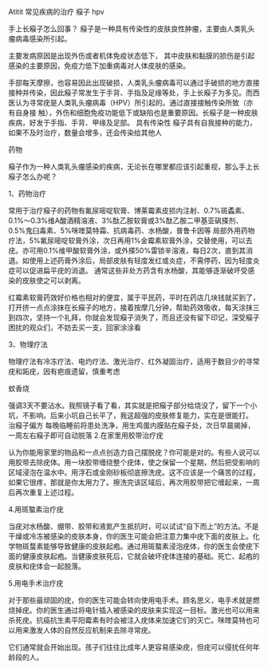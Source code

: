 Atitit 常见疾病的治疗 瘊子 hpv


手上长瘊子怎么回事？
瘊子是一种具有传染性的皮肤良性肿瘤，主要由人类乳头瘤病毒感染所引起。

主要发病原因是出现外伤或者机体免疫状态低下，
其中皮肤和黏膜的损伤是引起感染的主要原因，免疫力低下加重病毒对人体皮肤的感染。

手部每天摩擦，也容易因此出现破损，人类乳头瘤病毒可以通过手破损的地方直接接种并传染，因此瘊子常发生于手背、手指及足缘等处，手上长瘊子为多见。而西医认为寻常疣是人类乳头瘤病毒（HPV）所引起的。通过直接接触传染所致（亦有自身接 触），外伤和细胞免疫功能低下或缺陷也是重要原因。长瘊子是一种皮肤疾病，好发于手指、手背、甲缘及足部。
具有传染性
瘊子具有自我接种的能力，如果不及时治疗，数量会增多，还会传染给其他人


药物

瘊子作为一种人类乳头瘤感染的疾病，无论长在哪里都应该引起重视，那么手上长瘊子怎么办呢？

1、药物治疗

常用于治疗瘊子的药物有氟尿嘧啶软膏、博莱霉素皮损内注射、0.7%斑蟊素、0.1%～0.3%维A酸酒精溶液、3%酞乙胺软膏或3%酞乙胺二甲基亚砜搽剂、0.5%鬼臼毒素、5%咪喹莫特霜、抗病毒药、水杨酸，普鲁卡因等
局部外用药物疗法，5%氟尿嘧啶软膏外涂，次日再用1%金霉素软膏外涂，交替使用，可以去疣。亦可用0.1%维甲酸软膏外涂，或外搽50%雷锁辛溶液，每日2次，直到其消退。如使用上述药膏外涂后，局部皮肤有轻度发红或炎症，不需停药，因为轻度炎症可以促进扁平疣的消退。
通常这些非处方药含有水杨酸，其能够逐渐破坏受感染的皮肤使之可以剥离。

红霉素软膏药效好价格也相对的便宜，属于平民药，平时在药店几块钱就买到了，打开挤一点点涂抹在长瘊子的地方，接着按摩几分钟，帮助药效吸收，每天涂抹三到四次，坚持一个礼拜，你就会发现瘊子消失了，而且还没有留下印记，深受瘊子困扰的观众们，不妨去买一支，回家涂涂看

3、物理疗法


物理疗法有冷冻疗法、电灼疗法、激光治疗、红外凝固治疗，适用于数目少的寻常疣和跖疣，因有疤痕遗留，慎重考虑

蚊香烧

强调3天不要沾水。我照镜子看了看，其实就是把瘊子部分给烧没了，留下一个小坑，不影响。后来小坑自己长平了，我这超强的皮肤修复能力，实在是很能打。
治瘊子偏方
每晚临睡前将患处洗净，用生鸡蛋内膜贴在瘊子处，次日早晨揭掉，一周左右瘊子即可自动脱落
2.在家里用胶带治疗疣

认为你能用家里的物品和一点点创造力自己摆脱疣？你可能是对的。有些人说可以用胶带去除疣体。用一块胶带缠绕整个疣体，使之保留一个星期，然后把受影响的区域浸泡在温水中。用浮石或金刚砂板彻底擦洗疣。这不应该是一个痛苦的过程，如果它很疼，那就是你太用力了。擦洗完该区域后，再次用胶带把它缠起来，一周后再次重复上述过程。

4.用斑螯素治疗疣

当疣对水杨酸、绷带、胶带和液氮产生抵抗时，可以试试“自下而上”的方法。不是干燥或冷冻被感染的皮肤本身，你的医生可能会把注意力集中疣下面的皮肤上。化学物斑蝥素能够导致健康的皮肤起疱。通过用斑螯素浸泡疣体，你的医生会使疣下面的健康皮肤起疱。当健康皮肤死后，它就会破坏疣体连接的基础。死亡、起疱的皮肤和疣体会一起脱落。

5.用电手术治疗疣

对于那些最顽固的疣，你的医生可能会转向使用电手术。顾名思义，电手术就是燃烧掉疣。你的医生通过将电针插入被感染的皮肤来实现这一目标。激光也可以用来杀死疣。抗癌抗生素平阳霉素有时会被注入疣体来加速它们的灭亡。咪喹莫特也可以用来激发人体的自然反应机制来去除寻常疣。

它们通常就会开始出现。孩子们往往比成年人更容易感染疣，但疣可以侵扰任何年龄段的人。
